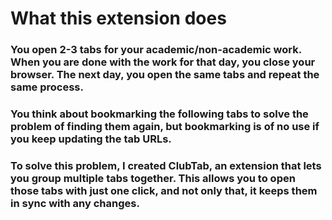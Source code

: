 # What this extension does
### You open 2-3 tabs for your academic/non-academic work. When you are done with the work for that day, you close your browser. The next day, you open the same tabs and repeat the same process.
### You think about bookmarking the following tabs to solve the problem of finding them again, but bookmarking is of no use if you keep updating the tab URLs.
### To solve this problem, I created ClubTab, an extension that lets you group multiple tabs together. This allows you to open those tabs with just one click, and not only that, it keeps them in sync with any changes.

